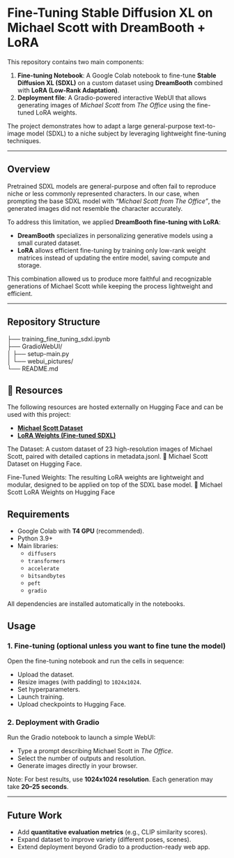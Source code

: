 # Fine-Tuning Stable Diffusion XL on Michael Scott with DreamBooth + LoRA

This repository contains two main components:
1. **Fine-tuning Notebook**: A Google Colab notebook to fine-tune **Stable Diffusion XL (SDXL)** on a custom dataset using **DreamBooth** combined with **LoRA (Low-Rank Adaptation)**.  
2. **Deployment file**: A Gradio-powered interactive WebUI that allows generating images of *Michael Scott* from *The Office* using the fine-tuned LoRA weights.

The project demonstrates how to adapt a large general-purpose text-to-image model (SDXL) to a niche subject by leveraging lightweight fine-tuning techniques.

---

## Overview

Pretrained SDXL models are general-purpose and often fail to reproduce niche or less commonly represented characters. In our case, when prompting the base SDXL model with *“Michael Scott from The Office”*, the generated images did not resemble the character accurately.  

To address this limitation, we applied **DreamBooth fine-tuning with LoRA**:
- **DreamBooth** specializes in personalizing generative models using a small curated dataset.  
- **LoRA** allows efficient fine-tuning by training only low-rank weight matrices instead of updating the entire model, saving compute and storage.  

This combination allowed us to produce more faithful and recognizable generations of Michael Scott while keeping the process lightweight and efficient.

---

## Repository Structure


├── training_fine_tuning_sdxl.ipynb   
├── GradioWebUI/                     
│   ├── setup-main.py                 
│   └── webui_pictures/               
└── README.md                         

## 📂 Resources

The following resources are hosted externally on Hugging Face and can be used with this project:

- **[Michael Scott Dataset](https://huggingface.co/datasets/abdabd22001/micheal_scott)**  
- **[LoRA Weights (Fine-tuned SDXL)](https://huggingface.co/abdabd22001/micheal_scott_LoRA)**  

The Dataset: A custom dataset of 23 high-resolution images of Michael Scott, paired with detailed captions in metadata.jsonl.
🔗 Michael Scott Dataset on Hugging Face.

Fine-Tuned Weights: The resulting LoRA weights are lightweight and modular, designed to be applied on top of the SDXL base model.
🔗 Michael Scott LoRA Weights on Hugging Face



## Requirements

- Google Colab with **T4 GPU** (recommended).  
- Python 3.9+  
- Main libraries:  
  - `diffusers`  
  - `transformers`  
  - `accelerate`  
  - `bitsandbytes`  
  - `peft`  
  - `gradio`  

All dependencies are installed automatically in the notebooks.

## Usage

### 1. Fine-tuning (optional unless you want to fine tune the model)
Open the fine-tuning notebook and run the cells in sequence:  
- Upload the dataset.  
- Resize images (with padding) to `1024x1024`.  
- Set hyperparameters.  
- Launch training.  
- Upload checkpoints to Hugging Face.  

### 2. Deployment with Gradio
Run the Gradio notebook to launch a simple WebUI:  
- Type a prompt describing Michael Scott in *The Office*.  
- Select the number of outputs and resolution.  
- Generate images directly in your browser.  

Note: For best results, use **1024x1024 resolution**. Each generation may take **20–25 seconds**.

---


## Future Work

- Add **quantitative evaluation metrics** (e.g., CLIP similarity scores).  
- Expand dataset to improve variety (different poses, scenes).  
- Extend deployment beyond Gradio to a production-ready web app.  

